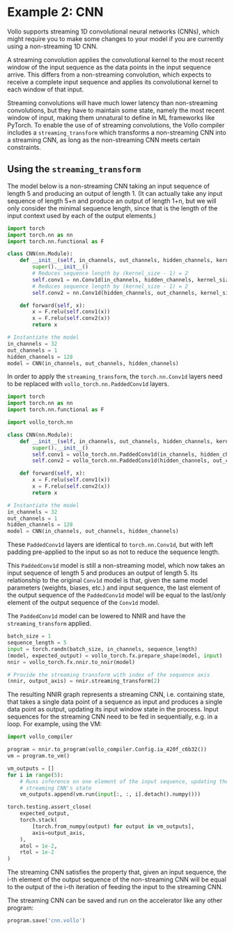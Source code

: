 # Example 2: CNN

Vollo supports streaming 1D convolutional neural networks (CNNs), which might
require you to make some changes to your model if you are currently using a
non-streaming 1D CNN.

A streaming convolution applies the convolutional kernel to the most recent
window of the input sequence as the data points in the input sequence arrive.
This differs from a non-streaming convolution, which expects to receive a
complete input sequence and applies its convolutional kernel to each window of
that input.

Streaming convolutions will have much lower latency than non-streaming
convolutions, but they have to maintain some state, namely the most recent
window of input, making them unnatural to define in ML frameworks like PyTorch.
To enable the use of of streaming convolutions, the Vollo compiler includes a
`streaming_transform` which transforms a non-streaming CNN into a streaming CNN,
as long as the non-streaming CNN meets certain constraints.

## Using the `streaming_transform`

The model below is a non-streaming CNN taking an input sequence of length 5 and
producing an output of length 1.
(It can actually take any input sequence of length 5+n and produce an output of
length 1+n, but we will only consider the minimal sequence length, since that is
the length of the input context used by each of the output elements.)

```python
import torch
import torch.nn as nn
import torch.nn.functional as F

class CNN(nn.Module):
    def __init__(self, in_channels, out_channels, hidden_channels, kernel_size=3):
        super().__init__()
        # Reduces sequence length by (kernel_size - 1) = 2
        self.conv1 = nn.Conv1d(in_channels, hidden_channels, kernel_size)
        # Reduces sequence length by (kernel_size - 1) = 2
        self.conv2 = nn.Conv1d(hidden_channels, out_channels, kernel_size)

    def forward(self, x):
        x = F.relu(self.conv1(x))
        x = F.relu(self.conv2(x))
        return x

# Instantiate the model
in_channels = 32
out_channels = 1
hidden_channels = 128
model = CNN(in_channels, out_channels, hidden_channels)
```

In order to apply the `streaming_transform`, the `torch.nn.Conv1d` layers need
to be replaced with `vollo_torch.nn.PaddedConv1d` layers.

```python
import torch
import torch.nn as nn
import torch.nn.functional as F

import vollo_torch.nn

class CNN(nn.Module):
    def __init__(self, in_channels, out_channels, hidden_channels, kernel_size=3):
        super().__init__()
        self.conv1 = vollo_torch.nn.PaddedConv1d(in_channels, hidden_channels, kernel_size)
        self.conv2 = vollo_torch.nn.PaddedConv1d(hidden_channels, out_channels, kernel_size)

    def forward(self, x):
        x = F.relu(self.conv1(x))
        x = F.relu(self.conv2(x))
        return x

# Instantiate the model
in_channels = 32
out_channels = 1
hidden_channels = 128
model = CNN(in_channels, out_channels, hidden_channels)
```

These `PaddedConv1d` layers are identical to `torch.nn.Conv1d`, but with left
padding pre-applied to the input so as not to reduce the sequence length.

This `PaddedConv1d` model is still a non-streaming model, which now takes an
input sequence of length 5 and produces an output of length 5.
Its relationship to the original `Conv1d` model is that, given the same model
parameters (weights, biases, etc.) and input sequence, the last element of the
output sequence of the `PaddedConv1d` model will be equal to the last/only
element of the output sequence of the `Conv1d` model.

The `PaddedConv1d` model can be lowered to NNIR and have the
`streaming_transform` applied.

```python
batch_size = 1
sequence_length = 5
input = torch.randn(batch_size, in_channels, sequence_length)
(model, expected_output) = vollo_torch.fx.prepare_shape(model, input)
nnir = vollo_torch.fx.nnir.to_nnir(model)

# Provide the streaming transform with index of the sequence axis
(nnir, output_axis) = nnir.streaming_transform(2)
```

The resulting NNIR graph represents a streaming CNN, i.e. containing state, that
takes a single data point of a sequence as input and produces a single data
point as output, updating its input window state in the process.
Input sequences for the streaming CNN need to be fed in sequentially, e.g. in a
loop.
For example, using the VM:

```python
import vollo_compiler

program = nnir.to_program(vollo_compiler.Config.ia_420f_c6b32())
vm = program.to_vm()

vm_outputs = []
for i in range(5):
    # Runs inference on one element of the input sequence, updating the
    # streaming CNN's state
    vm_outputs.append(vm.run(input[:, :, i].detach().numpy()))

torch.testing.assert_close(
    expected_output,
    torch.stack(
        [torch.from_numpy(output) for output in vm_outputs],
        axis=output_axis,
    ),
    atol = 1e-2,
    rtol = 1e-2
)
```

The streaming CNN satisfies the property that, given an input sequence, the i-th
element of the output sequence of the non-streaming CNN will be equal to the
output of the i-th iteration of feeding the input to the streaming CNN.

The streaming CNN can be saved and run on the accelerator like any other
program:

```python
program.save('cnn.vollo')
```
